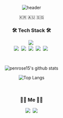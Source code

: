 <div align="center" style="text-align:center">
  
![header](https://capsule-render.vercel.app/api?type=waving&color=66CCFF&height=150&section=header&text=SeongJuHong&fontSize=70)

</div>  
  
<p align="center">🇰🇷 🇦🇺 🇸🇬</p>

<h3 align="center">🛠 Tech Stack 🛠</h3>

<p align="center">
  <img src="https://img.shields.io/badge/Java-007396?style=flat-square&logo=Java&logoColor=white"/></a>&nbsp
  <br>
  <img src="https://img.shields.io/badge/SpringBoot-6DB33F?style=flat-square&logo=Spring&logoColor=white"/></a>&nbsp 
  <img src="https://img.shields.io/badge/SpringSecurity-6DB33F?style=flat-square&logo=Spring_Security&logoColor=white"/></a>&nbsp 
  <img src="https://img.shields.io/badge/Mysql-E6B91E?style=flat-square&logo=MySql&logoColor=white"/></a>&nbsp 
  <img src="https://img.shields.io/badge/aws-333664?style=flat-square&logo=amazon-aws&logoColor=white"/></a>&nbsp 
  <img src="https://img.shields.io/badge/Docker-2496ED?style=flat-square&logo=Docker&logoColor=white"/></a>&nbsp 
</p>

<br>
<div align="center" style="text-align:center">
  
![penrose15's github stats](https://github-readme-stats.vercel.app/api?username=penrose15&show_icons=true&theme=tokyonight) 

![Top Langs](https://github-readme-stats.vercel.app/api/top-langs/?username=penrose15&layout=demo&theme=dark)
</div>
<br>

<h3 align="center"> 🧑‍💻 Me 🧑‍💻 </h3>
<p align="center">
  <a href="https://velog.io/@penrose_15"><img src="https://img.shields.io/badge/Tech%20Blog-11B48A?style=flat-square&logo=Vimeo&logoColor=white&link=https://velog.io/@penrose_15"/></a>&nbsp
  <a href="mailto:hs99215@gmail.com"><img src="https://img.shields.io/badge/Gmail-d14836?style=flat-square&logo=Gmail&logoColor=white&link=hsj99215@gmail.com"/></a>
</p>
<br>
